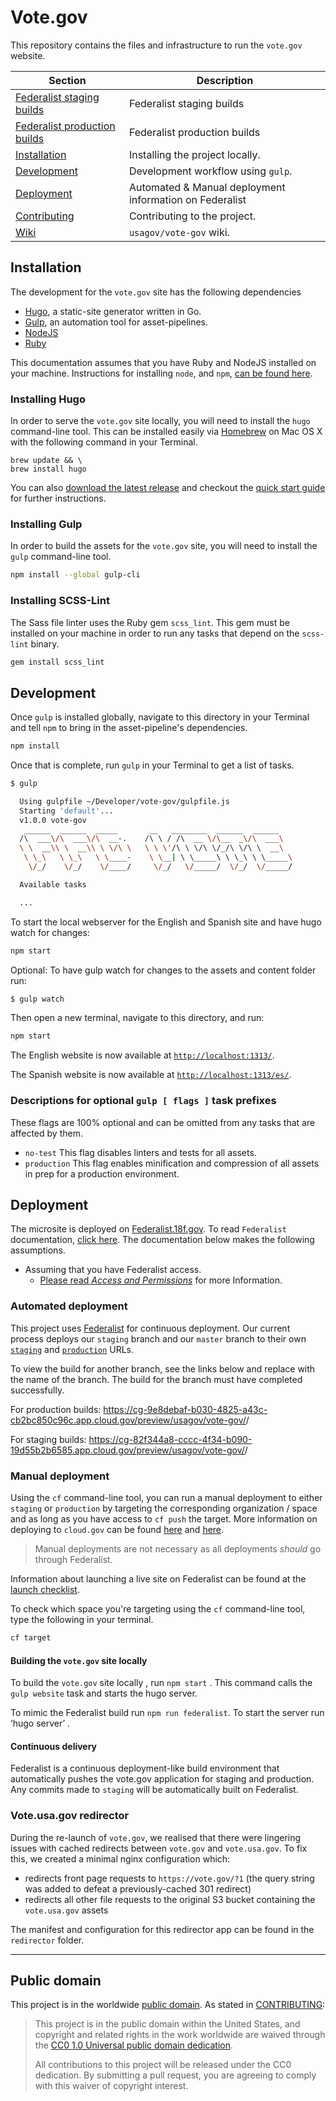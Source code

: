 # Vote.gov

This repository contains the files and infrastructure to run the `vote.gov`
website.

 Section | Description
 ------- | -----------
 [Federalist staging builds](https://federalistapp-staging.18f.gov/sites) | Federalist staging builds 
 [Federalist production builds](https://federalistapp.18f.gov/sites) | Federalist production builds
 [Installation](#installation)   | Installing the project locally.
 [Development](#development)     | Development workflow using `gulp`.
 [Deployment](#deployment)       | Automated & Manual deployment information on Federalist
 [Contributing](CONTRIBUTING.md) | Contributing to the project.
 [Wiki](https://github.com/usagov/vote-gov/wiki) | `usagov/vote-gov` wiki.


## Installation

The development for the `vote.gov` site has the following dependencies

- [Hugo](http://gohugo.io "Hugo Homepage"), a static-site generator written in Go.
- [Gulp](http://gulpjs.com "GulpJS Homepage"), an automation tool for asset-pipelines.
- [NodeJS](https://nodejs.org/ "NodeJS Homepage")
- [Ruby](https://www.ruby-lang.org/ "Ruby Homepage")

This documentation assumes that you have Ruby and NodeJS installed on your
machine.  Instructions for installing `node`, and `npm`, [can be found here][node-install].

[node-install]: https://nodejs.org/en/download/ "NodeJS Downloads"

### Installing Hugo

In order to serve the `vote.gov` site locally, you will need to install the `hugo`
command-line tool. This can be installed easily via [Homebrew][homebrew-install]
on Mac OS X with the following command in your Terminal.

[homebrew-install]: http://brew.sh "Homebrew Installation"

```shell
brew update && \
brew install hugo
```

You can also [download the latest release][hugo-release] and checkout the
[quick start guide][hugo-quick-guide] for further instructions.

[hugo-release]: https://github.com/spf13/hugo/releases "Download Latest Hugo Release"
[hugo-quick-guide]: http://gohugo.io/overview/quickstart/ "Hugo Quickstart Guide"

### Installing Gulp

In order to build the assets for the `vote.gov` site, you will need to install the
`gulp` command-line tool.

```sh
npm install --global gulp-cli
```

### Installing SCSS-Lint

The Sass file linter uses the Ruby gem `scss_lint`. This gem must be installed
on your machine in order to run any tasks that depend on the `scss-lint` binary.

```sh
gem install scss_lint
```

## Development

Once `gulp` is installed globally, navigate to this directory in your Terminal
and tell `npm` to bring in the asset-pipeline's dependencies.

```sh
npm install
```

Once that is complete, run `gulp` in your Terminal to get a list of tasks.

```sh
$ gulp

  Using gulpfile ~/Developer/vote-gov/gulpfile.js
  Starting 'default'...
  v1.0.0 vote-gov
   ______  ______  _____       __   ________  ______  ______
  /\  ___\/\  ___\/\  __-.    /\ \ / /\  __ \/\__  _\/\  ___\
  \ \  __\\ \  __\\ \ \/\ \   \ \ \'/\ \ \/\ \/_/\ \/\ \  __\
   \ \_\   \ \_\   \ \____-    \ \__| \ \_____\ \ \_\ \ \_____\
    \/_/    \/_/    \/____/     \/_/   \/_____/  \/_/  \/_____/

  Available tasks

  ...
```

To start the local webserver for the English and Spanish site and have hugo watch
for changes:

```sh
npm start
```

Optional: To have gulp watch for changes to the assets and content folder run: 

```sh
$ gulp watch 
```

Then open a new terminal, navigate to this directory, and run: 

```sh
npm start
``` 

The English website is now available at [`http://localhost:1313/`](http://localhost:1313/).

The Spanish website is now available at [`http://localhost:1313/es/`](http://localhost:1313/es/).

### Descriptions for optional `gulp [ flags ]` task prefixes

These flags are 100% optional and can be omitted from any tasks that are
affected by them.

- `no-test` This flag disables linters and tests for all assets.
- `production` This flag enables minification and compression of all assets in
  prep for a production environment.

## Deployment

The microsite is deployed on [Federalist.18f.gov][fed-homepage]. To read `Federalist`
documentation, [click here][fed-docs]. The documentation below makes the
following assumptions.

- Assuming that you have Federalist access. 
    - [Please read _Access and Permissions_](https://federalist.18f.gov/documentation/access-permissions/) for more
      Information.

[fed-homepage]: https://federalist.18f.gov "Federalist.18f.gov: Homepage"
[fed-docs]: https://federalist.18f.gov/documentation/ "Federalist.18f.gov: Documentation"

### Automated deployment

This project uses [Federalist](https://federalist.18f.gov) for continuous deployment. Our
current process deploys our `staging` branch and our `master` branch to their
own [`staging`][vote-staging] and [`production`][vote-production] URLs.

To view the build for another branch, see the links below and replace <BRANCH> with the name of the branch. The build for the branch must have completed successfully. 

For production builds: https://cg-9e8debaf-b030-4825-a43c-cb2bc850c96c.app.cloud.gov/preview/usagov/vote-gov/<BRANCH>/ 

For staging builds: https://cg-82f344a8-cccc-4f34-b090-19d55b2b6585.app.cloud.gov/preview/usagov/vote-gov/<BRANCH>/ 

[vote-staging]: TBD "Vote USA: Staging"
[vote-production]: https://vote.gov "Vote USA: Production"

### Manual deployment

Using the `cf` command-line tool, you can run a manual deployment to either
`staging` or `production` by targeting the corresponding organization / space
and as long as you have access to `cf push` the target. More information on
deploying to `cloud.gov` can be found [here][cg-deploy-hw] and [here][cg-deploy-ss].

[cg-deploy-hw]: https://docs.cloud.gov/getting-started/your-first-deploy/ "Cloud.gov: Your First Deploy"
[cg-deploy-ss]: https://docs.cloud.gov/apps/static/ "Cloud.gov: Deploying Static Sites"

> Manual deployments are not necessary as all deployments _should_ go through
> Federalist.

Information about launching a live site on Federalist can be found at the [launch checklist](https://federalist.18f.gov/documentation/launch-checklist/).

To check which space you're targeting using the `cf` command-line tool, type the
following in your terminal.

```sh
cf target
```

#### Building the `vote.gov` site locally

To build the `vote.gov` site locally , run  `npm start` . This command calls the `gulp website` task and starts the hugo server.  

To mimic the Federalist build run `npm run federalist`. To start the server run ‘hugo server’ .


#### Continuous delivery

Federalist is a continuous deployment-like build environment that automatically pushes the vote.gov application for staging and production.
Any commits made to `staging` will be automatically built on Federalist. 

### Vote.usa.gov redirector

During the re-launch of `vote.gov`, we realised that there were lingering
issues with cached redirects between `vote.gov` and `vote.usa.gov`. To
fix this, we created a minimal nginx configuration which:

  * redirects front page requests to `https://vote.gov/?1` (the query string
    was added to defeat a previously-cached 301 redirect)
  * redirects all other file requests to the original S3 bucket containing
    the `vote.usa.gov` assets

The manifest and configuration for this redirector app can be found in the
`redirector` folder.

---

## Public domain

This project is in the worldwide [public domain](LICENSE.md). As stated in [CONTRIBUTING](CONTRIBUTING.md):

> This project is in the public domain within the United States, and copyright
> and related rights in the work worldwide are waived through the [CC0 1.0
> Universal public domain dedication](https://creativecommons.org/publicdomain/zero/1.0/).
>
>All contributions to this project will be released under the CC0
>dedication. By submitting a pull request, you are agreeing to comply
>with this waiver of copyright interest.

